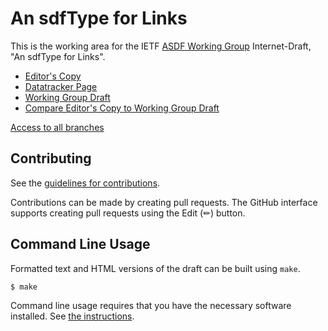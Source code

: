 <!-- regenerate: on (set to off if you edit this file) -->

# An sdfType for Links

This is the working area for the IETF [ASDF Working Group](https://datatracker.ietf.org/group/asdf/documents/) Internet-Draft, "An sdfType for Links".

* [Editor's Copy](https://cabo.github.io/sdftype-link/#go.draft-ietf-asdf-sdftype-link.html)
* [Datatracker Page](https://datatracker.ietf.org/doc/draft-ietf-asdf-sdftype-link)
* [Working Group Draft](https://datatracker.ietf.org/doc/html/draft-ietf-asdf-sdftype-link)
* [Compare Editor's Copy to Working Group Draft](https://cabo.github.io/sdftype-link/#go.draft-ietf-asdf-sdftype-link.diff)

[Access to all branches](https://cabo.github.io/sdftype-link/)

## Contributing

See the
[guidelines for contributions](https://github.com/cabo/sdftype-link/blob/main/CONTRIBUTING.md).

Contributions can be made by creating pull requests.
The GitHub interface supports creating pull requests using the Edit (✏) button.


## Command Line Usage

Formatted text and HTML versions of the draft can be built using `make`.

```sh
$ make
```

Command line usage requires that you have the necessary software installed.  See
[the instructions](https://github.com/martinthomson/i-d-template/blob/main/doc/SETUP.md).


